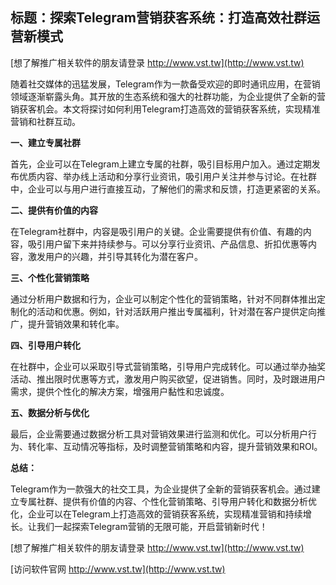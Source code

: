## **标题：探索Telegram营销获客系统：打造高效社群运营新模式**

[想了解推广相关软件的朋友请登录 http://www.vst.tw](http://www.vst.tw)

随着社交媒体的迅猛发展，Telegram作为一款备受欢迎的即时通讯应用，在营销领域逐渐崭露头角。其开放的生态系统和强大的社群功能，为企业提供了全新的营销获客机会。本文将探讨如何利用Telegram打造高效的营销获客系统，实现精准营销和社群互动。

**一、建立专属社群**

首先，企业可以在Telegram上建立专属的社群，吸引目标用户加入。通过定期发布优质内容、举办线上活动和分享行业资讯，吸引用户关注并参与讨论。在社群中，企业可以与用户进行直接互动，了解他们的需求和反馈，打造更紧密的关系。

**二、提供有价值的内容**

在Telegram社群中，内容是吸引用户的关键。企业需要提供有价值、有趣的内容，吸引用户留下来并持续参与。可以分享行业资讯、产品信息、折扣优惠等内容，激发用户的兴趣，并引导其转化为潜在客户。

**三、个性化营销策略**

通过分析用户数据和行为，企业可以制定个性化的营销策略，针对不同群体推出定制化的活动和优惠。例如，针对活跃用户推出专属福利，针对潜在客户提供定向推广，提升营销效果和转化率。

**四、引导用户转化**

在社群中，企业可以采取引导式营销策略，引导用户完成转化。可以通过举办抽奖活动、推出限时优惠等方式，激发用户购买欲望，促进销售。同时，及时跟进用户需求，提供个性化的解决方案，增强用户黏性和忠诚度。

**五、数据分析与优化**

最后，企业需要通过数据分析工具对营销效果进行监测和优化。可以分析用户行为、转化率、互动情况等指标，及时调整营销策略和内容，提升营销效果和ROI。

**总结：**

Telegram作为一款强大的社交工具，为企业提供了全新的营销获客机会。通过建立专属社群、提供有价值的内容、个性化营销策略、引导用户转化和数据分析优化，企业可以在Telegram上打造高效的营销获客系统，实现精准营销和持续增长。让我们一起探索Telegram营销的无限可能，开启营销新时代！

[想了解推广相关软件的朋友请登录 http://www.vst.tw](http://www.vst.tw)


[访问软件官网 http://www.vst.tw](http://www.vst.tw)
